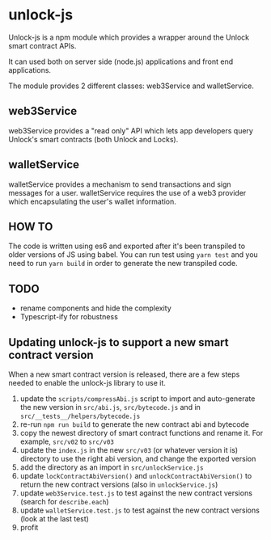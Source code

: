 # unlock-js

Unlock-js is a npm module which provides a wrapper around the Unlock smart contract APIs.

It can used both on server side (node.js) applications and front end applications.

The module provides 2 different classes: web3Service and walletService.

## web3Service

web3Service provides a "read only" API which lets app developers query Unlock's smart contracts (both Unlock and Locks).

## walletService

walletService provides a mechanism to send transactions and sign messages for a user. walletService requires the use of a web3 provider which encapsulating the user's wallet information.

## HOW TO

The code is written using es6 and exported after it's been transpiled to older versions of JS using babel.
You can run test using `yarn test` and you need to run `yarn build` in order to generate the new transpiled code.

## TODO

- rename components and hide the complexity
- Typescript-ify for robustness

## Updating unlock-js to support a new smart contract version

When a new smart contract version is released, there are a few steps needed to enable the unlock-js library to use it.

1. update the `scripts/compressAbi.js` script to import and auto-generate
   the new version in `src/abi.js`, `src/bytecode.js` and in `src/__tests__/helpers/bytecode.js`
2. re-run `npm run build` to generate the new contract abi and bytecode
3. copy the newest directory of smart contract functions and rename it.
   For example, `src/v02` to `src/v03`
4. update the `index.js` in the new `src/v03` (or whatever version it is) directory to use
   the right abi version, and change the exported version
5. add the directory as an import in `src/unlockService.js`
6. update `lockContractAbiVersion()` and `unlockContractAbiVersion()` to return the new contract versions
   (also in `unlockService.js`)
7. update `web3Service.test.js` to test against the new contract versions
   (search for `describe.each`)
8. update `walletService.test.js` to test against the new contract versions (look at the last test)
9. profit
